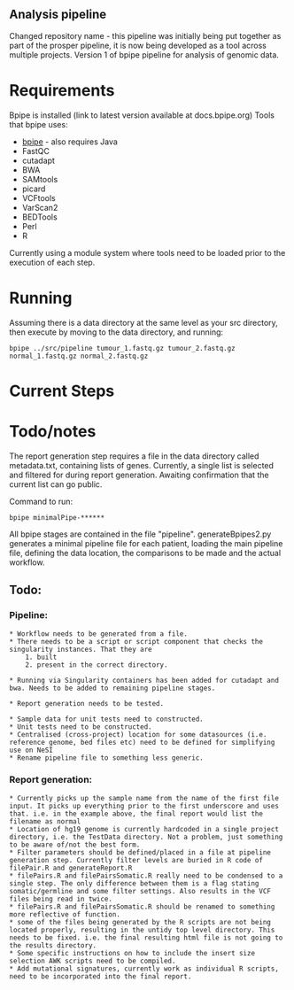 ## Analysis pipeline

Changed repository name - this pipeline was initially being put together as part of the prosper pipeline, it is now being developed as a tool across multiple projects. 
Version 1 of bpipe pipeline for analysis of genomic data. 

# Requirements
Bpipe is installed (link to latest version available at docs.bpipe.org)
Tools that bpipe uses:
* [bpipe](https://github.com/ssadedin/bpipe) - also requires Java
* FastQC
* cutadapt
* BWA
* SAMtools
* picard
* VCFtools
* VarScan2
* BEDTools
* Perl
* R

Currently using a module system where tools need to be loaded prior to the execution of each step. 

# Running

Assuming there is a data directory at the same level as your src directory, then execute by moving to the data directory, and running:

```
bpipe ../src/pipeline tumour_1.fastq.gz tumour_2.fastq.gz normal_1.fastq.gz normal_2.fastq.gz
```

# Current Steps


# Todo/notes

The report generation step requires a file in the data directory called metadata.txt, containing lists of genes. Currently, a single list is selected and filtered for during report generation.
Awaiting confirmation that the current list can go public. 

Command to run: 

```
bpipe minimalPipe-******
```

All bpipe stages are contained in the file "pipeline". generateBpipes2.py generates a minimal pipeline file for each patient, loading the main pipeline file, defining the data location, the comparisons to be made and the actual workflow. 

## Todo:
### Pipeline:
    * Workflow needs to be generated from a file.
    * There needs to be a script or script component that checks the singularity instances. That they are
        1. built
        2. present in the correct directory. 

    * Running via Singularity containers has been added for cutadapt and bwa. Needs to be added to remaining pipeline stages.
    
    * Report generation needs to be tested.

    * Sample data for unit tests need to constructed. 
    * Unit tests need to be constructed.
    * Centralised (cross-project) location for some datasources (i.e. reference genome, bed files etc) need to be defined for simplifying use on NeSI
    * Rename pipeline file to something less generic.


### Report generation:
    * Currently picks up the sample name from the name of the first file input. It picks up everything prior to the first underscore and uses that. i.e. in the example above, the final report would list the filename as normal
    * Location of hg19 genome is currently hardcoded in a single project directory, i.e. the TestData directory. Not a problem, just something to be aware of/not the best form.
    * Filter parameters should be defined/placed in a file at pipeline generation step. Currently filter levels are buried in R code of filePair.R and generateReport.R
    * filePairs.R and filePairsSomatic.R really need to be condensed to a single step. The only difference between them is a flag stating somatic/germline and some filter settings. Also results in the VCF files being read in twice.
    * filePairs.R and filePairsSomatic.R should be renamed to something more reflective of function.
    * some of the files being generated by the R scripts are not being located properly, resulting in the untidy top level directory. This needs to be fixed. i.e. the final resulting html file is not going to the results directory. 
    * Some specific instructions on how to include the insert size selection AWK scripts need to be compiled.
    * Add mutational signatures, currently work as individual R scripts, need to be incorporated into the final report.


